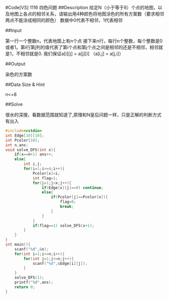 #Code[VS] 1116 四色问题
##Description
给定N（小于等于8）个点的地图，以及地图上各点的相邻关系，请输出用4种颜色将地图涂色的所有方案数（要求相邻两点不能涂成相同的颜色）
数据中0代表不相邻，1代表相邻

##Input

第一行一个整数n，代表地图上有n个点
接下来n行，每行n个整数，每个整数是0或者1。第i行第j列的值代表了第i个点和第j个点之间是相邻的还是不相邻，相邻就是1，不相邻就是0.
我们保证a[i][j] = a[j][i] （a[i,j] = a[j,i]）

##Output

染色的方案数

##Data Size & Hint

n<=8

##Solve

很水的深搜，看数据范围就知道了,原理和N皇后问题一样，只是正解的判断方式有出入

```cpp
#include<cstdio>
int Edge[10][10];
int Pcolor[10];
int n,ans;
void solve_DFS(int x){
	if(x==n+1) ans++;
	else{
		int i,j;
		for(i=1;i<=4;i++){
			Pcolor[x]=i;
			int flag=1;
			for(j=1;j<x;j++){
				if(Edge[x][j]==0) continue;
				else{
					if(Pcolor[j]==Pcolor[x]){
						flag=0;
						break;
					}
				}
			}
			if(flag==1) solve_DFS(x+1);
		}
	}
}
int main(){
	scanf("%d",&n);
	for(int i=1;i<=n;i++){
		for(int j=1;j<=n;j++){
			scanf("%d",&Edge[i][j]);
		}
	}
	solve_DFS(1);
	printf("%d",ans);
	return 0;
}
```